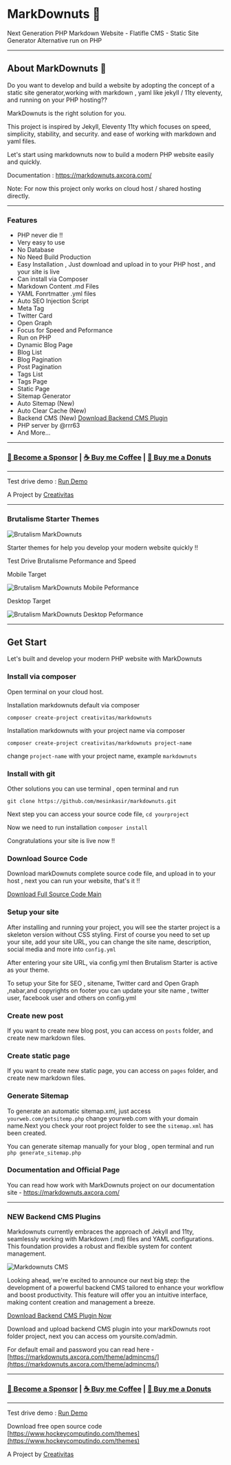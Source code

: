 # MarkDownuts 🍩

Next Generation PHP Markdown Website - Flatifle CMS - Static Site Generator Alternative run on PHP

----

## About MarkDownuts 🍩

Do you want to develop and build a website by adopting the concept of a static site generator,working with markdown , yaml like jekyll / 11ty eleventy, and running on your PHP hosting??

MarkDownuts is the right solution for you.

This project is inspired by Jekyll, Eleventy 11ty which focuses on speed, simplicity, stability, and security. and ease of working with markdown and yaml files.

Let's start using markdownuts now to build a modern PHP website easily and quickly.

Documentation : https://markdownuts.axcora.com/

Note: For now this project only works on cloud host / shared hosting directly.

----

### Features

+ PHP never die !!
+ Very easy to use
+ No Database
+ No Need Build Production
+ Easy Installation , Just download and upload in to your PHP host , and your site is live
+ Can install via Composer
+ Markdown Content .md Files
+ YAML Fonrtmatter .yml files
+ Auto SEO Injection Script
+ Meta Tag
+ Twitter Card
+ Open Graph
+ Focus for Speed and Peformance
+ Run on PHP
+ Dynamic Blog Page
+ Blog List
+ Blog Pagination
+ Post Pagination
+ Tags List
+ Tags Page
+ Static Page
+ Sitemap Generator
+ Auto Sitemap (New)
+ Auto Clear Cache (New)
+ Backend CMS (New) [Download Backend CMS Plugin](https://markdownuts.axcora.com/theme/admincms/)
+ PHP server by @rrr63
+ And More...


----

### [🚀 Become a Sponsor](https://github.com/sponsors/mesinkasir) | [☕ Buy me Coffee](https://www.paypal.com/cgi-bin/webscr?cmd=_s-xclick&hosted_button_id=JVZVXBC4N9DAN) |  [🍩 Buy me a Donuts](https://creativitaz.gumroad.com/coffee)

----

Test drive demo : [Run Demo](https://axcora.my.id/markdown/v2/demo/)

A Project by [Creativitas](https://creativitas.dev/)

----

### Brutalisme Starter Themes

![Brutalism MarkDownuts](markdownuts-brutalisme.webp)

Starter themes for help you develop your modern website quickly !!

Test Drive Brutalisme Peformance and Speed

Mobile Target

![Brutalism MarkDownuts Mobile Peformance](mobile.webp)

Desktop Target

![Brutalism MarkDownuts Desktop Peformance](desktop.webp)

----

## Get Start

Let's built and develop your modern PHP website with MarkDownuts

### Install via composer

Open terminal on your cloud host.

Installation markdownuts default via composer

`composer create-project creativitas/markdownuts`

Installation markdownuts with your project name via composer

`composer create-project creativitas/markdownuts project-name`

change `project-name` with your project name, example `markdownuts`

### Install with git

Other solutions you can use terminal , open terminal and run 

`git clone https://github.com/mesinkasir/markdownuts.git`

Next step you can access your source code file, `cd yourproject`

Now we need to run installation `composer install`

Congratulations your site is live now !!

### Download Source Code

Download markDownuts complete source code file, and upload in to your host , next you can run your website, that's it !!

[Download Full Source Code Main](https://creativitaz.gumroad.com/l/markdownuts-starter)

### Setup your site

After installing and running your project, you will see the starter project is a skeleton version without CSS styling. First of course you need to set up your site, add your site URL, you can change the site name, description, social media and more into `config.yml`

After entering your site URL, via config.yml then Brutalism Starter is active as your theme.

To setup your Site for SEO , sitename, Twitter card and Open Graph ,nabar,and copyrights on footer you can update your site name , twitter user, facebook user and others on config.yml

### Create new post

If you want to create new blog post, you can access on `posts` folder, and create new markdown files.

### Create static page

If you want to create new static page, you can access on `pages` folder, and create new markdown files.

### Generate Sitemap

To generate an automatic sitemap.xml, just access `yourweb.com/getsitemp.php` change yourweb.com with your domain name.Next you check your root project folder to see the `sitemap.xml` has been created.

You can generate sitemap manually for your blog , open terminal and run `php generate_sitemap.php`

### Documentation and Official Page

You can read how work with MarkDownuts project on our documentation site - https://markdownuts.axcora.com/

----

### NEW Backend CMS Plugins

Markdownuts currently embraces the approach of Jekyll and 11ty, seamlessly working with Markdown (.md) files and YAML configurations. This foundation provides a robust and flexible system for content management.

![Markdownuts CMS](admincms.webp)

Looking ahead, we're excited to announce our next big step: the development of a powerful backend CMS tailored to enhance your workflow and boost productivity. This feature will offer you an intuitive interface, making content creation and management a breeze.

[Download Backend CMS Plugin Now](https://markdownuts.axcora.com/theme/admincms/)

Download and upload backend CMS plugin into your markDownuts root folder project, next you can access om yoursite.com/admin.

For default email and password you can read here - [https://markdownuts.axcora.com/theme/admincms/](https://markdownuts.axcora.com/theme/admincms/)

----

### [🚀 Become a Sponsor](https://github.com/sponsors/mesinkasir) | [☕ Buy me Coffee](https://www.paypal.com/cgi-bin/webscr?cmd=_s-xclick&hosted_button_id=JVZVXBC4N9DAN) |  [🍩 Buy me a Donuts](https://creativitaz.gumroad.com/coffee)

----

Test drive demo : [Run Demo](https://axcora.my.id/markdown/v2/demo/)

Download free open source code [https://www.hockeycomputindo.com/themes](https://www.hockeycomputindo.com/themes)

A Project by [Creativitas](https://creativitas.dev/)

